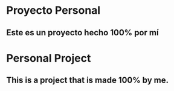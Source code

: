 # Proyecto Personal
## Este es un proyecto hecho 100% por mí
# Personal Project
## This is a project that is made 100% by me.
